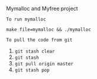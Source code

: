 Mymalloc and Myfree project


```To run mymalloc```

```make file=mymalloc && ./mymalloc```

```To pull the code from git```
1. ```git stash clear```
2. ```git stash```
3. ```git pull origin master```
4. ```git stash pop```